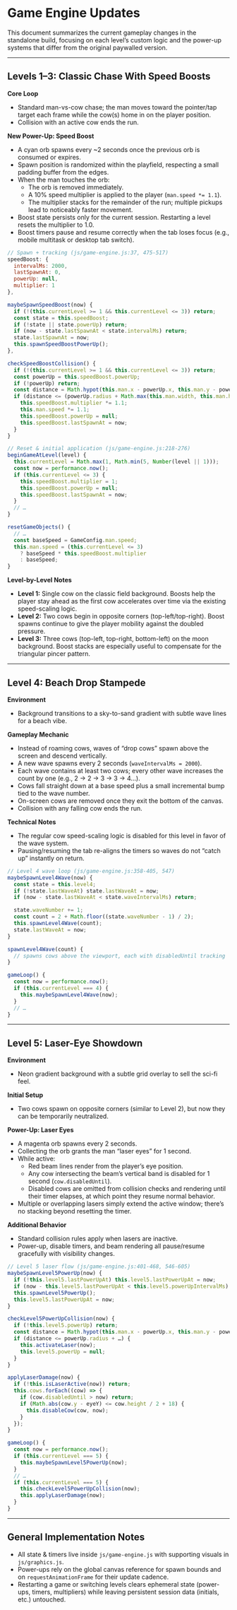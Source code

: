 # Game Engine Updates

This document summarizes the current gameplay changes in the standalone build, focusing on each level’s custom logic and the power-up systems that differ from the original paywalled version.

---

## Levels 1–3: Classic Chase With Speed Boosts

**Core Loop**
- Standard man-vs-cow chase; the man moves toward the pointer/tap target each frame while the cow(s) home in on the player position.
- Collision with an active cow ends the run.

**New Power-Up: Speed Boost**
- A cyan orb spawns every ~2 seconds once the previous orb is consumed or expires.
- Spawn position is randomized within the playfield, respecting a small padding buffer from the edges.
- When the man touches the orb:
  - The orb is removed immediately.
  - A 10% speed multiplier is applied to the player (`man.speed *= 1.1`).
  - The multiplier stacks for the remainder of the run; multiple pickups lead to noticeably faster movement.
- Boost state persists only for the current session. Restarting a level resets the multiplier to 1.0.
- Boost timers pause and resume correctly when the tab loses focus (e.g., mobile multitask or desktop tab switch).

```javascript
// Spawn + tracking (js/game-engine.js:37, 475-517)
speedBoost: {
  intervalMs: 2000,
  lastSpawnAt: 0,
  powerUp: null,
  multiplier: 1
},

maybeSpawnSpeedBoost(now) {
  if (!(this.currentLevel >= 1 && this.currentLevel <= 3)) return;
  const state = this.speedBoost;
  if (!state || state.powerUp) return;
  if (now - state.lastSpawnAt < state.intervalMs) return;
  state.lastSpawnAt = now;
  this.spawnSpeedBoostPowerUp();
},

checkSpeedBoostCollision() {
  if (!(this.currentLevel >= 1 && this.currentLevel <= 3)) return;
  const powerUp = this.speedBoost.powerUp;
  if (!powerUp) return;
  const distance = Math.hypot(this.man.x - powerUp.x, this.man.y - powerUp.y);
  if (distance <= (powerUp.radius + Math.max(this.man.width, this.man.height) / 2)) {
    this.speedBoost.multiplier *= 1.1;
    this.man.speed *= 1.1;
    this.speedBoost.powerUp = null;
    this.speedBoost.lastSpawnAt = now;
  }
}
```

```javascript
// Reset & initial application (js/game-engine.js:218-276)
beginGameAtLevel(level) {
  this.currentLevel = Math.max(1, Math.min(5, Number(level || 1)));
  const now = performance.now();
  if (this.currentLevel <= 3) {
    this.speedBoost.multiplier = 1;
    this.speedBoost.powerUp = null;
    this.speedBoost.lastSpawnAt = now;
  }
  // …
}

resetGameObjects() {
  // …
  const baseSpeed = GameConfig.man.speed;
  this.man.speed = (this.currentLevel <= 3)
    ? baseSpeed * this.speedBoost.multiplier
    : baseSpeed;
}
```

**Level-by-Level Notes**
- **Level 1:** Single cow on the classic field background. Boosts help the player stay ahead as the first cow accelerates over time via the existing speed-scaling logic.
- **Level 2:** Two cows begin in opposite corners (top-left/top-right). Boost spawns continue to give the player mobility against the doubled pressure.
- **Level 3:** Three cows (top-left, top-right, bottom-left) on the moon background. Boost stacks are especially useful to compensate for the triangular pincer pattern.

---

## Level 4: Beach Drop Stampede

**Environment**
- Background transitions to a sky-to-sand gradient with subtle wave lines for a beach vibe.

**Gameplay Mechanic**
- Instead of roaming cows, waves of “drop cows” spawn above the screen and descend vertically.
- A new wave spawns every 2 seconds (`waveIntervalMs = 2000`).
- Each wave contains at least two cows; every other wave increases the count by one (e.g., 2 → 2 → 3 → 3 → 4…).
- Cows fall straight down at a base speed plus a small incremental bump tied to the wave number.
- On-screen cows are removed once they exit the bottom of the canvas.
- Collision with any falling cow ends the run.

**Technical Notes**
- The regular cow speed-scaling logic is disabled for this level in favor of the wave system.
- Pausing/resuming the tab re-aligns the timers so waves do not “catch up” instantly on return.

```javascript
// Level 4 wave loop (js/game-engine.js:358-405, 547)
maybeSpawnLevel4Wave(now) {
  const state = this.level4;
  if (!state.lastWaveAt) state.lastWaveAt = now;
  if (now - state.lastWaveAt < state.waveIntervalMs) return;

  state.waveNumber += 1;
  const count = 2 + Math.floor((state.waveNumber - 1) / 2);
  this.spawnLevel4Wave(count);
  state.lastWaveAt = now;
}

spawnLevel4Wave(count) {
  // spawns cows above the viewport, each with disabledUntil tracking
}

gameLoop() {
  const now = performance.now();
  if (this.currentLevel === 4) {
    this.maybeSpawnLevel4Wave(now);
  }
  // …
}
```

---

## Level 5: Laser-Eye Showdown

**Environment**
- Neon gradient background with a subtle grid overlay to sell the sci-fi feel.

**Initial Setup**
- Two cows spawn on opposite corners (similar to Level 2), but now they can be temporarily neutralized.

**Power-Up: Laser Eyes**
- A magenta orb spawns every 2 seconds.
- Collecting the orb grants the man “laser eyes” for 1 second.
- While active:
  - Red beam lines render from the player’s eye position.
  - Any cow intersecting the beam’s vertical band is disabled for 1 second (`cow.disabledUntil`).
  - Disabled cows are omitted from collision checks and rendering until their timer elapses, at which point they resume normal behavior.
- Multiple or overlapping lasers simply extend the active window; there’s no stacking beyond resetting the timer.

**Additional Behavior**
- Standard collision rules apply when lasers are inactive.
- Power-up, disable timers, and beam rendering all pause/resume gracefully with visibility changes.

```javascript
// Level 5 laser flow (js/game-engine.js:401-468, 546-605)
maybeSpawnLevel5PowerUp(now) {
  if (!this.level5.lastPowerUpAt) this.level5.lastPowerUpAt = now;
  if (now - this.level5.lastPowerUpAt < this.level5.powerUpIntervalMs) return;
  this.spawnLevel5PowerUp();
  this.level5.lastPowerUpAt = now;
}

checkLevel5PowerUpCollision(now) {
  if (!this.level5.powerUp) return;
  const distance = Math.hypot(this.man.x - powerUp.x, this.man.y - powerUp.y);
  if (distance <= powerUp.radius + …) {
    this.activateLaser(now);
    this.level5.powerUp = null;
  }
}

applyLaserDamage(now) {
  if (!this.isLaserActive(now)) return;
  this.cows.forEach((cow) => {
    if (cow.disabledUntil > now) return;
    if (Math.abs(cow.y - eyeY) <= cow.height / 2 + 18) {
      this.disableCow(cow, now);
    }
  });
}

gameLoop() {
  const now = performance.now();
  if (this.currentLevel === 5) {
    this.maybeSpawnLevel5PowerUp(now);
  }
  // …
  if (this.currentLevel === 5) {
    this.checkLevel5PowerUpCollision(now);
    this.applyLaserDamage(now);
  }
}
```

---

## General Implementation Notes

- All state & timers live inside `js/game-engine.js` with supporting visuals in `js/graphics.js`.
- Power-ups rely on the global canvas reference for spawn bounds and on `requestAnimationFrame` for their update cadence.
- Restarting a game or switching levels clears ephemeral state (power-ups, timers, multipliers) while leaving persistent session data (initials, etc.) untouched.
